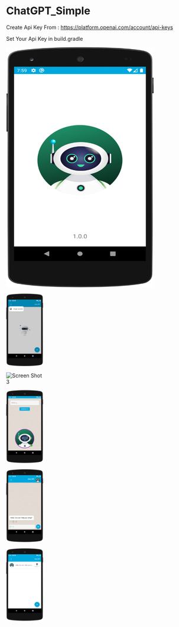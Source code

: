 # ChatGPT_Simple

Create Api Key From : https://platform.openai.com/account/api-keys

Set Your Api Key in build.gradle

<img
  src="/screen_shot/1.png"
  alt="Screen Shot 1"
  title="Screen Shot 1"
  style="display: inline-block; margin: 0 auto; height: 650px; width: 400px">


<img
  src="/screen_shot/2.png"
  alt="Screen Shot 2"
  title="Screen Shot 2"
  style="display: inline-block; margin: 0 auto; max-width: 100px">


<img
  src="/screen_shot/3.png"
  alt="Screen Shot 3"
  title="Screen Shot 3"
  style="display: inline-block; margin: 0 auto; max-width: 100px">
  
  <img
  src="/screen_shot/4.png"
  alt="Screen Shot 4"
  title="Screen Shot 4"
  style="display: inline-block; margin: 0 auto; max-width: 100px">
  
    
  <img
  src="/screen_shot/5.png"
  alt="Screen Shot 5"
  title="Screen Shot 5"
  style="display: inline-block; margin: 0 auto; max-width: 100px">
  
    
  <img
  src="/screen_shot/6.png"
  alt="Screen Shot 6"
  title="Screen Shot 6"
  style="display: inline-block; margin: 0 auto; max-width: 100px">
